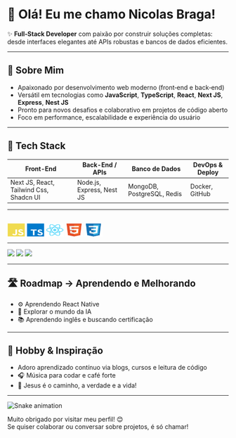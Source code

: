 # 👋 Olá! Eu me chamo Nicolas Braga!

✨ **Full‑Stack Developer** com paixão por construir soluções completas: desde interfaces elegantes até APIs robustas e bancos de dados eficientes.

---

## 🚀 Sobre Mim

- Apaixonado por desenvolvimento web moderno (front‑end e back‑end)
- Versátil em tecnologias como **JavaScript**, **TypeScript**, **React**, **Next JS**, **Express**, **Nest JS**
- Pronto para novos desafios e colaborativo em projetos de código aberto
- Foco em performance, escalabilidade e experiência do usuário

---

## 🧰 Tech Stack

| Front-End         | Back-End / APIs       | Banco de Dados      | DevOps & Deploy       |
|------------------|------------------------|---------------------|------------------------|
| Next JS, React, Tailwind Css, Shadcn UI | Node.js, Express, Nest JS | MongoDB, PostgreSQL, Redis | Docker, GitHub |


---

<div style="display: inline_block"><br>
  <img align="center" alt="Js" height="30" width="40" src="https://raw.githubusercontent.com/devicons/devicon/master/icons/javascript/javascript-plain.svg">
  <img align="center" alt="Ts" height="30" width="40" src="https://raw.githubusercontent.com/devicons/devicon/master/icons/typescript/typescript-plain.svg">
  <img align="center" alt="React" height="30" width="40" src="https://raw.githubusercontent.com/devicons/devicon/master/icons/react/react-original.svg">
  <img align="center" alt="HTML" height="30" width="40" src="https://raw.githubusercontent.com/devicons/devicon/master/icons/html5/html5-original.svg">
  <img align="center" alt="CSS" height="30" width="40" src="https://raw.githubusercontent.com/devicons/devicon/master/icons/css3/css3-original.svg">
</div>
  
 ---
 
<div> 
  <a href="https://www.instagram.com/nclsbraga_dev/" target="_blank"><img src="https://img.shields.io/badge/-Instagram-%23E4405F?style=for-the-badge&logo=instagram&logoColor=white" target="_blank"></a>
  <a href = "mailto:ncls.braga19@gmail.com"><img src="https://img.shields.io/badge/-Gmail-%23333?style=for-the-badge&logo=gmail&logoColor=white" target="_blank"></a>
  <a href="https://www.linkedin.com/in/nclsbraga97/" target="_blank"><img src="https://img.shields.io/badge/-LinkedIn-%230077B5?style=for-the-badge&logo=linkedin&logoColor=white" target="_blank"></a> 
  
</div>

---

## 🛣️ Roadmap → Aprendendo e Melhorando

- ⚙️ Aprendendo React Native
- 🤖 Explorar o mundo da IA
- 📚 Aprendendo inglês e buscando certificação

---

## 📝 Hobby & Inspiração

- Adoro aprendizado contínuo via blogs, cursos e leitura de código
- 🎧 Música para codar e café forte
- 💬 Jesus é o caminho, a verdade e a vida!

---

<img src="https://raw.githubusercontent.com/gitUser/gitrepo/output/snake.svg" alt="Snake animation" />

Muito obrigado por visitar meu perfil! 😊  
Se quiser colaborar ou conversar sobre projetos, é só chamar!
